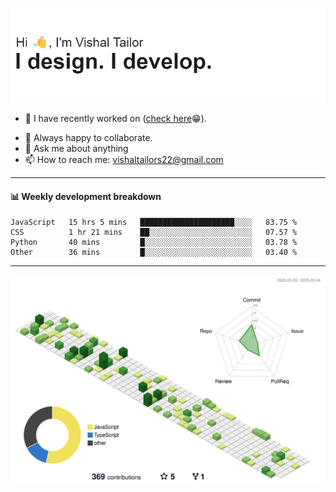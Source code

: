 ![Hi, I'm Vishal Tailor. I design. I develop.](https://github.com/vishaltailors/vishaltailors/blob/main/header.png?raw=true)

- 🔭 I have recently worked on ([check here](https://vishaltailor.com)😁).
<!-- - 🎦 Currently watching: JavaScript: The Hard Parts By Will Sentance. -->
- 👯 Always happy to collaborate.
- 💬 Ask me about anything
- 📫 How to reach me: <a href="mailto:vishaltailors22@gmail.com">vishaltailors22@gmail.com</a>

<hr /> 
<h4>📊 Weekly development breakdown</h4>
<!--START_SECTION:waka-->

```text
JavaScript   15 hrs 5 mins   █████████████████████░░░░   83.75 %
CSS          1 hr 21 mins    ██░░░░░░░░░░░░░░░░░░░░░░░   07.57 %
Python       40 mins         █░░░░░░░░░░░░░░░░░░░░░░░░   03.78 %
Other        36 mins         █░░░░░░░░░░░░░░░░░░░░░░░░   03.40 %
```

<!--END_SECTION:waka-->
<hr /> 

![](./profile-3d-contrib/profile-green-animate.svg)
